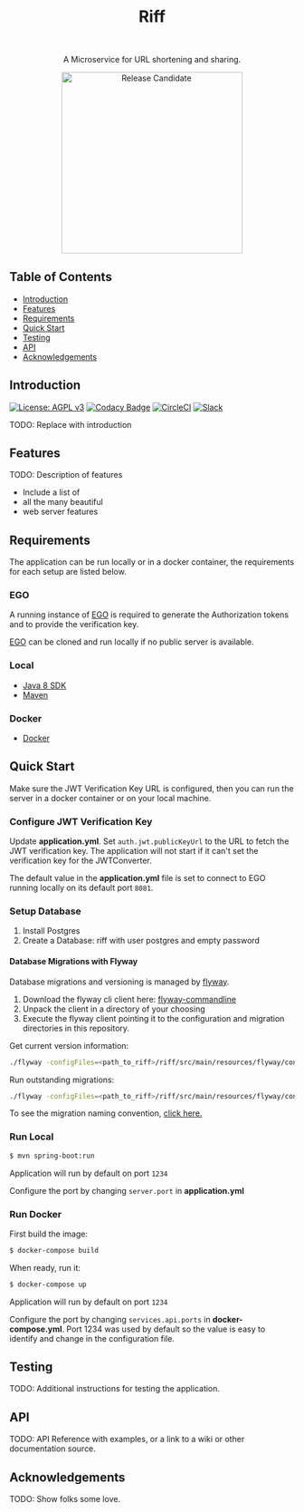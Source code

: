 <h1 align="center"> Riff </h1> <br>

<p align="center">
  A Microservice for URL shortening and sharing.
</p>

<p align="center"><img alt="Release Candidate" title="Release Candidate" src="http://www.overture.bio/img/progress-horizontal-RC.svg" width="320" /></p>

## Table of Contents

- [Introduction](#introduction)
- [Features](#features)
- [Requirements](#requirements)
- [Quick Start](#quick-start)
- [Testing](#testing)
- [API](#requirements)
- [Acknowledgements](#acknowledgements)

## Introduction

[![License: AGPL v3](https://img.shields.io/badge/License-AGPL%20v3-blue.svg)](https://www.gnu.org/licenses/agpl-3.0)
[![Codacy Badge](https://api.codacy.com/project/badge/Grade/75b155fe7c4846408c57d20431f57e19)](https://www.codacy.com/app/overture-stack/riff?utm_source=github.com&utm_medium=referral&utm_content=overture-stack/riff&utm_campaign=Badge_Grade)
[![CircleCI](https://circleci.com/gh/overture-stack/riff.svg?style=svg)](https://circleci.com/gh/overture-stack/riff)
[![Slack](http://slack.overture.bio/badge.svg)](http://slack.overture.bio)

TODO: Replace with introduction

## Features

TODO: Description of features

- Include a list of
- all the many beautiful
- web server features

## Requirements

The application can be run locally or in a docker container, the requirements for each setup are listed below.

### EGO

A running instance of [EGO](https://github.com/overture-stack/ego/) is required to generate the Authorization tokens and to provide the verification key.

[EGO](https://github.com/overture-stack/ego/) can be cloned and run locally if no public server is available.

### Local

- [Java 8 SDK](http://www.oracle.com/technetwork/java/javase/downloads/jdk8-downloads-2133151.html)
- [Maven](https://maven.apache.org/download.cgi)

### Docker

- [Docker](https://www.docker.com/get-docker)

## Quick Start

Make sure the JWT Verification Key URL is configured, then you can run the server in a docker container or on your local machine.

### Configure JWT Verification Key

Update **application.yml**. Set `auth.jwt.publicKeyUrl` to the URL to fetch the JWT verification key. The application will not start if it can't set the verification key for the JWTConverter.

The default value in the **application.yml** file is set to connect to EGO running locally on its default port `8081`.

### Setup Database

1. Install Postgres
2. Create a Database: riff with user postgres and empty password

#### Database Migrations with Flyway

Database migrations and versioning is managed by [flyway](https://flywaydb.org/).

1. Download the flyway cli client here: [flyway-commandline](https://flywaydb.org/download/community)
2. Unpack the client in a directory of your choosing
3. Execute the flyway client pointing it to the configuration and migration directories in this repository.

Get current version information:

```bash
./flyway -configFiles=<path_to_riff>/riff/src/main/resources/flyway/conf/flyway.conf -locations=filesystem:<path_to_riff>/riff/src/main/resources/flyway/sql info
```

Run outstanding migrations:

```bash
./flyway -configFiles=<path_to_riff>/riff/src/main/resources/flyway/conf/flyway.conf -locations=filesystem:<path_to_riff>/riff/src/main/resources/flyway/sql migrate
```

To see the migration naming convention, [click here.](https://flywaydb.org/documentation/migrations#naming)

### Run Local

```bash
$ mvn spring-boot:run
```

Application will run by default on port `1234`

Configure the port by changing `server.port` in **application.yml**

### Run Docker

First build the image:

```bash
$ docker-compose build
```

When ready, run it:

```bash
$ docker-compose up
```

Application will run by default on port `1234`

Configure the port by changing `services.api.ports` in **docker-compose.yml**. Port 1234 was used by default so the value is easy to identify and change in the configuration file.

## Testing

TODO: Additional instructions for testing the application.

## API

TODO: API Reference with examples, or a link to a wiki or other documentation source.

## Acknowledgements

TODO: Show folks some love.
